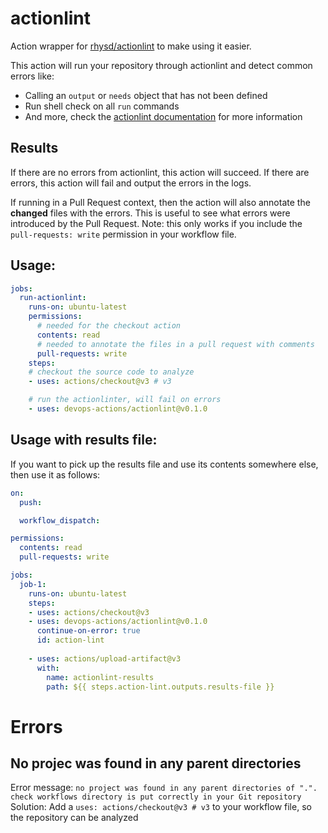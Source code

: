 # actionlint
Action wrapper for [rhysd/actionlint](https://github.com/rhysd/actionlint) to make using it easier.

This action will run your repository through actionlint and detect common errors like:
- Calling an `output` or `needs` object that has not been defined
- Run shell check on all `run` commands
- And more, check the [actionlint documentation](https://github.com/rhysd/actionlint) for more information

## Results
If there are no errors from actionlint, this action will succeed. If there are errors, this action will fail and output the errors in the logs.

If running in a Pull Request context, then the action will also annotate the **changed** files with the errors. This is useful to see what errors were introduced by the Pull Request. Note: this only works if you include the `pull-requests: write` permission in your workflow file.

## Usage:
```yaml
jobs:
  run-actionlint:
    runs-on: ubuntu-latest
    permissions:
      # needed for the checkout action
      contents: read
      # needed to annotate the files in a pull request with comments
      pull-requests: write
    steps: 
    # checkout the source code to analyze
    - uses: actions/checkout@v3 # v3

    # run the actionlinter, will fail on errors
    - uses: devops-actions/actionlint@v0.1.0 
```

## Usage with results file:
If you want to pick up the results file and use its contents somewhere else, then use it as follows:
```yaml
on:
  push: 

  workflow_dispatch:

permissions:
  contents: read
  pull-requests: write

jobs:
  job-1:
    runs-on: ubuntu-latest
    steps:       
    - uses: actions/checkout@v3
    - uses: devops-actions/actionlint@v0.1.0
      continue-on-error: true
      id: action-lint
    
    - uses: actions/upload-artifact@v3
      with:
        name: actionlint-results
        path: ${{ steps.action-lint.outputs.results-file }}
```

# Errors

## No projec was found in any parent directories
Error message: `no project was found in any parent directories of ".". check workflows directory is put correctly in your Git repository`
Solution: Add a `uses: actions/checkout@v3 # v3` to your workflow file, so the repository can be analyzed


